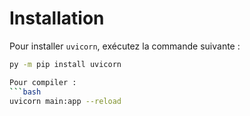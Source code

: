 # Installation

Pour installer `uvicorn`, exécutez la commande suivante :

```bash
py -m pip install uvicorn

Pour compiler :
```bash	
uvicorn main:app --reload